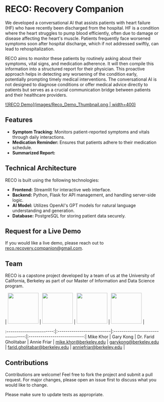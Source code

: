 # RECO: Recovery Companion

We developed a conversational AI that assists patients with heart failure (HF) who have recently been discharged from the hospital. HF is a condition where the heart struggles to pump blood efficiently, often due to damage or disease affecting the heart's muscle. Patients frequently face worsened symptoms soon after hospital discharge, which if not addressed swiftly, can lead to rehospitalization.

RECO aims to monitor these patients by routinely asking about their symptoms, vital signs, and medication adherence. It will then compile this information into a structured report for their physician. This proactive approach helps in detecting any worsening of the condition early, potentially prompting timely medical interventions. The conversational AI is not designed to diagnose conditions or offer medical advice directly to patients but serves as a crucial communication bridge between patients and their healthcare providers.

[![RECO Demo](images/Reco_Demo_Thumbnail.png | width=400)](https://www.youtube.com/watch?v=9YP-0eKTouY "RECO Demo")

## Features

- **Symptom Tracking:** Monitors patient-reported symptoms and vitals through daily interactions.
- **Medication Reminder:** Ensures that patients adhere to their medication schedule.
- **Summarized Report:**

## Technical Architecture

RECO is built using the following technologies:

- **Frontend:** Streamlit for interactive web interface.
- **Backend:** Python, Flask for API management, and handling server-side logic.
- **AI Model:** Utilizes OpenAI's GPT models for natural language understanding and generation.
- **Database:** PostgreSQL for storing patient data securely.

## Request for a Live Demo

If you would like a live demo, please reach out to <reco.recovery.companion@gmail.com>.

## Team

RECO is a capstone project developed by a team of us at the University of California, Berkeley as part of our Master of Information and Data Science program.

| <img src="images/Mike_Khor.png" width="100" /> | <img src="images/Gary_Kong.png" width="100" /> | <img src="images/Farid_Gholitabar.png" width="100" /> | <img src="images/Annie_Friar.png" width="100" /> |

:------------------------:|:---------------------------|:---------------------------------:|:----------------------------:|
Mike Khor                 |         Gary Kong          |       Dr. Farid Gholitabar        |         Annie Friar          |
<mike.khor@berkeley.edu>  |   <garykong@berkeley.edu>  |  <farid.gholitabar@berkeley.edu>  |  <anniefriar@berkeley.edu>   |

## Contributions

Contributions are welcome! Feel free to fork the project and submit a pull request. For major changes, please open an issue first to discuss what you would like to change.

Please make sure to update tests as appropriate.
